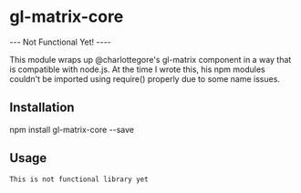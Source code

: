 gl-matrix-core
=========

--- Not Functional Yet! ----

This module wraps up @charlottegore's gl-matrix component in a way that is compatible with node.js. At the time I wrote this, his npm modules couldn't be imported using require() properly due to some name issues.

## Installation

  npm install gl-matrix-core --save

## Usage
	
	This is not functional library yet
